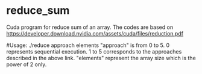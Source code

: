 # reduce_sum

Cuda program for reduce sum of an array. The codes are based on https://developer.download.nvidia.com/assets/cuda/files/reduction.pdf

#Usage:
./reduce approach elements
"approach" is from 0 to 5. 0 represents sequential execution. 1 to 5 corresponds to the approaches described in the above link.
"elements" represent the array size which is the power of 2 only.
